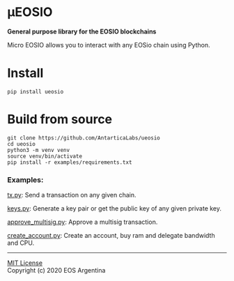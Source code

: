 # µEOSIO
**General purpose library for the EOSIO blockchains**

Micro EOSIO allows you to interact with any EOSio chain using Python.

# Install

    pip install ueosio

# Build from source

    git clone https://github.com/AntarticaLabs/ueosio
    cd ueosio
    python3 -m venv venv
    source venv/bin/activate
    pip install -r examples/requirements.txt

### Examples:

[tx.py](https://github.com/AntarticaLabs/ueosio/blob/master/examples/tx.py): Send a transaction on any given chain.

[keys.py](https://github.com/AntarticaLabs/ueosio/blob/master/examples/keys.py): Generate a key pair or get the public key of any given private key.

[approve_multisig.py](https://github.com/AntarticaLabs/ueosio/blob/master/examples/approve_multisig.py): Approve a multisig transaction.

[create_account.py](https://github.com/AntarticaLabs/ueosio/blob/master/examples/create_account.py): Create an account, buy ram and delegate bandwidth and CPU.

_____


[MIT License](LICENSE) \
Copyright (c) 2020 EOS Argentina
